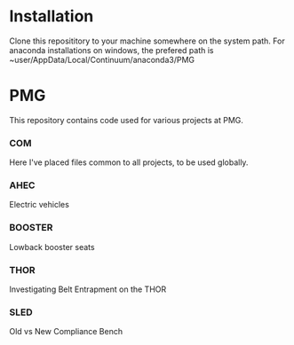 # Installation

Clone this reposititory to your machine somewhere on the system path. For anaconda installations on windows, the prefered path is ~user/AppData/Local/Continuum/anaconda3/PMG

# PMG

This repository contains code used for various projects at PMG.

### COM

Here I've placed files common to all projects, to be used globally.

### AHEC

Electric vehicles

### BOOSTER

Lowback booster seats

### THOR

Investigating Belt Entrapment on the THOR

### SLED

Old vs New Compliance Bench
